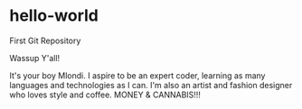 # hello-world
First Git Repository

Wassup Y'all!

It's your boy Mlondi. I aspire to be an expert coder, learning as many languages and technologies as I can. I'm also an artist and fashion designer who loves style and coffee. MONEY & CANNABIS!!!
